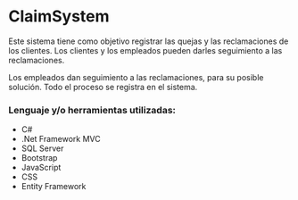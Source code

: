 # ClaimSystem
Este sistema tiene como objetivo registrar las quejas y las reclamaciones de los clientes.
Los clientes y los empleados pueden darles seguimiento a las reclamaciones.

Los empleados dan seguimiento a las reclamaciones, para su posible solución. Todo el proceso se registra en el sistema.

### Lenguaje y/o herramientas utilizadas: 
* C#
* .Net Framework MVC
* SQL Server
* Bootstrap
* JavaScript
* CSS
* Entity Framework
	
